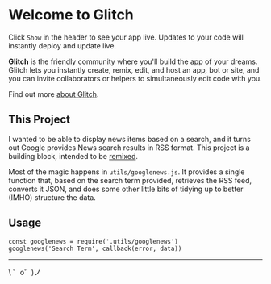 Welcome to Glitch
=================

Click `Show` in the header to see your app live. Updates to your code will instantly deploy and update live.

**Glitch** is the friendly community where you'll build the app of your dreams. Glitch lets you instantly create, remix, edit, and host an app, bot or site, and you can invite collaborators or helpers to simultaneously edit code with you.

Find out more [about Glitch](https://glitch.com/about).


This Project
------------

I wanted to be able to display news items based on a search, and it turns out Google provides News search results in RSS format. This project is a building block, intended to be [remixed](https://glitch.com/edit/#!/remix/google-news).

Most of the magic happens in `utils/googlenews.js`. It provides a single function that, based on the search term provided,  retrieves the RSS feed, converts it JSON, and does some other little bits of tidying up to better (IMHO) structure the data.


Usage
-----

````
const googlenews = require('.utils/googlenews')
googlenews('Search Term', callback(error, data))
````


-------------------

\ ゜o゜)ノ
